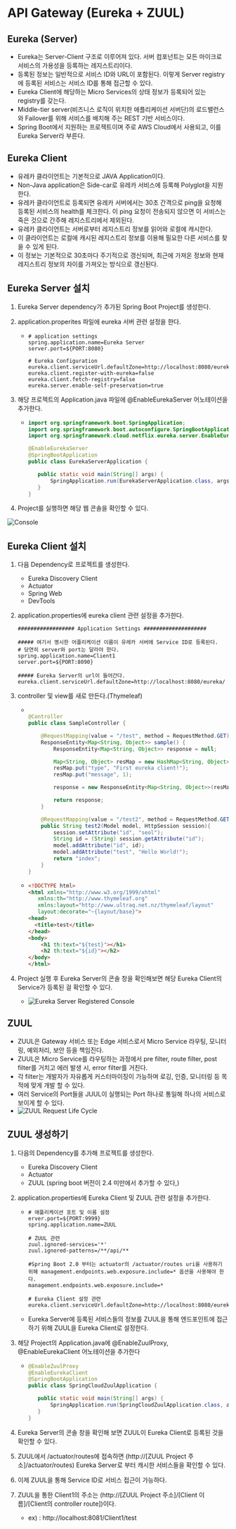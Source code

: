 # API Gateway (Eureka + ZUUL)

## Eureka (Server)

- Eureka는 Server-Client 구조로 이루어져 있다. 서버 컴포넌트는 모든 마이크로 서비스의 가용성을 등록하는 레지스트리이다.
- 등록된 정보는 일반적으로 서비스 ID와 URL이 포함된다. 이렇게 Server registry에 등록된 서비스는 서비스 ID를 통해 접근할 수 있다.
- Eureka Client에 해당하는 Micro Services의 상태 정보가 등록되어 있는 registry를 갖는다.
- Middle-tier server(비즈니스 로직이 위치한 애플리케이션 서버단)의 로드밸런스와 Failover를 위해 서비스를 배치해 주는 REST 기반 서비스이다.
- Spring Boot에서 지원하는 프로젝트이며 주로 AWS Cloud에서 사용되고, 이를 Eureka Server라 부른다.

## Eureka Client

- 유레카 클라이언트는 기본적으로 JAVA Application이다. 
- Non-Java application은 Side-car로 유레카 서비스에 등록해 Polyglot을 지원한다.
- 유레카 클라이언트로 등록되면 유레카 서버에서는 30초 간격으로 ping을 요청해 등록된 서비스의 health를 체크한다. 이 ping 요청이 전송되지 않으면 이 서비스는 죽은 것으로 간주해 레지스트리에서 제외된다.
- 유레카 클라이언트는 서버로부터 레지스트리 정보를 읽어와 로컬에 캐시한다.
- 이 클라이언트는 로컬에 캐시된 레지스트리 정보를 이용해 필요한 다른 서비스를 찾을 수 있게 된다.
- 이 정보는 기본적으로 30초마다 주기적으로 갱신되며, 최근에 가져온 정보와 현재 레지스트리 정보의 차이를 가져오는 방식으로 갱신된다.

## Eureka Server 설치

1. Eureka Server dependency가 추가된 Spring Boot Project를 생성한다.

2. application.properites 파일에 eureka 서버 관련 설정을 한다.

   - ```properties
     # application settings
     spring.application.name=Eureka Server
     server.port=${PORT:8080}
     
     # Eureka Configuration
     eureka.client.serviceUrl.defaultZone=http://localhost:8080/eureka/
     eureka.client.register-with-eureka=false
     eureka.client.fetch-registry=false
     eureka.server.enable-self-preservation=true
     ```

3. 해당 프로젝트의 Application.java 파일에 @EnableEurekaServer 어노테이션을 추가한다.

   - ```java
     import org.springframework.boot.SpringApplication;
     import org.springframework.boot.autoconfigure.SpringBootApplication;
     import org.springframework.cloud.netflix.eureka.server.EnableEurekaServer;
     
     @EnableEurekaServer
     @SpringBootApplication
     public class EurekaServerApplication {
     
     	public static void main(String[] args) {
     		SpringApplication.run(EurekaServerApplication.class, args);
     	}
     }
     ```

4. Project를 실행하면 해당 웹 콘솔을 확인할 수 있다.

![Console](https://ssipflow.github.io/assets/images/static/180926/Eureka_server_console.png)

## Eureka Client 설치

1. 다음 Dependency로 프로젝트를 생성한다.

   - Eureka Discovery Client
   - Actuator
   - Spring Web
   - DevTools

2. application.properties에 eureka client 관련 설정을 추가한다.

   ```properties
   ################## Application Settings ####################
   
   ##### 여기서 명시한 어플리케이션 이름이 유레카 서버에 Service ID로 등록된다.
   # 당연히 server와 port는 달라야 한다.
   spring.application.name=Client1
   server.port=${PORT:8090}
   
   ##### Eureka Server의 url이 들어간다.
   eureka.client.serviceUrl.defaultZone=http://localhost:8080/eureka/
   ```

3. controller 및 view를 새로 만든다.(Thymeleaf)

   - ```java
     
     @Controller
     public class SampleController {
     
         @RequestMapping(value = "/test", method = RequestMethod.GET)
         ResponseEntity<Map<String, Object>> sample() {
             ResponseEntity<Map<String, Object>> response = null;
     
             Map<String, Object> resMap = new HashMap<String, Object>();
             resMap.put("type", "First eureka client!");
             resMap.put("message", 1);
     
             response = new ResponseEntity<Map<String, Object>>(resMap, HttpStatus.OK);
     
             return response;
         }
     
         @RequestMapping(value = "/test2", method = RequestMethod.GET)
         public String test2(Model model, HttpSession session){
             session.setAttribute("id", "seol");
             String id = (String) session.getAttribute("id");
             model.addAttribute("id", id);
             model.addAttribute("test", "Hello World!");
             return "index";
         }
     }
     ```

   - ```html
     <!DOCTYPE html>
     <html xmlns="http://www.w3.org/1999/xhtml"
     	xmlns:th="http://www.thymeleaf.org"
     	xmlns:layout="http://www.ultraq.net.nz/thymeleaf/layout"
     	layout:decorate="~{layout/base}">
     <head>
       <title>test</title>
     </head>
     <body>
         <h1 th:text="${test}"></h1>
         <h2 th:text="${id}"></h2>
     </body>
     </html>
     ```

4. Project 실행 후 Eureka Server의 콘솔 창을 확인해보면 해당 Eureka Client의 Service가 등록된 걸 확인할 수 있다.

   - ![Eureka Server Registered Console](https://ssipflow.github.io/assets/images/static/180926/Eureka_server_registered_console.png)

## ZUUL

- ZUUL은 Gateway 서비스 또는 Edge 서비스로서 Micro Service 라우팅, 모니터링, 예외처리, 보안 등을 책임진다.
- ZUUL은 Micro Service를 라우팅하는 과정에서 pre filter, route filter, post filter를 거치고 에러 발생 시, error filter를 거친다.
- 각 filter는 개발자가 자유롭게 커스터마이징이 가능하며 로깅, 인증, 모니터링 등 목적에 맞게 개발 할 수 있다.
- 여러 Service의 Port들을 JUUL이 실행되는 Port 하나로 통일해 하나의 서비스로 보이게 할 수 있다.
- ![ZUUL Request Life Cycle](https://ssipflow.github.io/assets/images/static/180930/Request-Lifecycle.png)

## ZUUL 생성하기

1. 다음의 Dependency를 추가해 프로젝트를 생성한다.

   - Eureka Discovery Client
   - Actuator
   - ZUUL (spring boot 버전이 2.4 미만에서 추가할 수 있다,)

2. application.properties에 Eureka Client 및 ZUUL 관련 설정을 추가한다.

   - ```properties
     # 애플리케이션 포트 및 이름 설정
     erver.port=${PORT:9999}
     spring.application.name=ZUUL
     
     # ZUUL 관련
     zuul.ignored-services='*'
     zuul.ignored-patterns=/**/api/**
     
     #Spring Boot 2.0 부터는 actuator의 /actuator/routes uri을 사용하기 위해 management.endpoints.web.exposure.include=* 옵션을 사용해야 한다.
     management.endpoints.web.exposure.include=*
     
     # Eureka Client 설정 관련
     eureka.client.serviceUrl.defaultZone=http://localhost:8080/eureka/
     
     ```

   - Eureka Server에 등록된 서비스들의 정보를 ZUUL을 통해 엔드포인트에 접근하기 위해 ZUUL을 Eureka Client로 설정한다.

3. 해당 Project의 Application.java에  @EnableZuulProxy, @EnableEurekaClient 어노테이션을 추가한다

   - ```java
     @EnableZuulProxy
     @EnableEurekaClient
     @SpringBootApplication
     public class SpringCloudZuulApplication {
     
     	public static void main(String[] args) {
     		SpringApplication.run(SpringCloudZuulApplication.class, args);
     	}
     }
     ```

4. Eureka Server의 콘솔 창을 확인해 보면 ZUUL이 Eureka Client로 등록된 것을 확인할 수 있다.

5. ZUUL에서 /actuator/routes에 접속하면 (http://[ZUUL Project 주소]/actuator/routes) Eureka Server로 부터 캐시한 서비스들을 확인할 수 있다.

6. 이제 ZUUL을 통해 Service ID로 서비스 접근이 가능하다.

7. ZUUL을 통한 Client1의 주소는 (http://[ZUUL Project 주소]/[Client 이름]/[Client의 controller route])이다.

   - ex) : http://localhost:8081/Client1/test 

